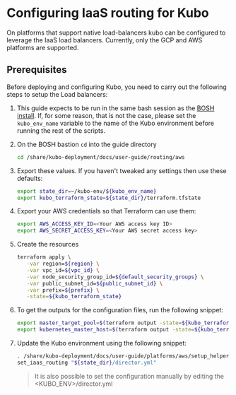 # Configuring IaaS routing for Kubo

On platforms that support native load-balancers kubo can be configured to leverage the
IaaS load balancers. Currently, only the GCP and AWS platforms are supported.

## Prerequisites

Before deploying and configuring Kubo, you need to carry out the following steps to 
setup the Load balancers:
   
1. This guide expects to be run in the same bash session as the [BOSH install](../../platforms/aws/install-bosh.md).
   If, for some reason, that is not the case, please set the `kubo_env_name` variable to the name
   of the Kubo environment before running the rest of the scripts.
   

1. On the BOSH bastion `cd` into the guide directory

   ```bash
   cd /share/kubo-deployment/docs/user-guide/routing/aws
   ```

1. Export these values. If you haven't tweaked any settings then use these defaults:

   ```bash
   export state_dir=~/kubo-env/${kubo_env_name}
   export kubo_terraform_state=${state_dir}/terraform.tfstate
   ``` 

1. Export your AWS credentials so that Terraform can use them:

   ```bash
   export AWS_ACCESS_KEY_ID=<Your AWS access key ID>
   export AWS_SECRET_ACCESS_KEY=<Your AWS secret access key>
   ``` 

1. Create the resources
   
   ```bash
   terraform apply \
      -var region=${region} \
      -var vpc_id=${vpc_id} \
      -var node_security_group_id=${default_security_groups} \
      -var public_subnet_id=${public_subnet_id} \
      -var prefix=${prefix} \
      -state=${kubo_terraform_state}
   ```

1. To get the outputs for the configuration files, run the following snippet:
   
   ```bash
   export master_target_pool=$(terraform output -state=${kubo_terraform_state} kubo_master_target_pool) # master_target_pool                                                                             
   export kubernetes_master_host=$(terraform output -state=${kubo_terraform_state} master_lb_ip_address) # kubernetes_master_host
   ```

1. Update the Kubo environment using the following snippet:

   ```bash
   . /share/kubo-deployment/docs/user-guide/platforms/aws/setup_helpers
   set_iaas_routing "${state_dir}/director.yml"
   ```
   
   > It is also possible to set the configuration manually by editing the <KUBO_ENV>/director.yml  
